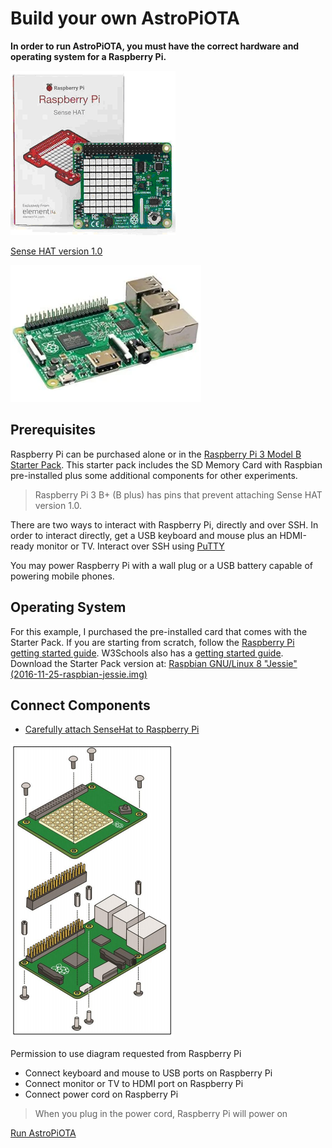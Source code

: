 # Build your own AstroPiOTA

**In order to run AstroPiOTA, you must have the correct hardware and operating system for a Raspberry Pi.**

![Photo of Sense Hat that looks like a slightly smaller circuit board with LED light panel](../RasSenseHat.png)

[Sense HAT version 1.0](https://thepihut.com/products/raspberry-pi-sense-hat-astro-pi)

![Photo of Raspberry Pi 3 B computer that looks like a ~4x3 circuit board](../RasPi.png)

## Prerequisites

Raspberry Pi can be purchased alone or in the [Raspberry Pi 3 Model B Starter Pack](https://www.digikey.com/catalog/en/partgroup/raspberry-pi-3-model-b-starter-pack-includes-a-raspberry-pi-3/70316?utm_adgroup=Kits&slid=&gclid=CjwKCAiAl7PgBRBWEiwAzFhmml25rcO7V-oO0hwQ4RdoVFCj-Sj2AnGcsFBi8ArlMDn74owwLJaywBoCBhUQAvD_BwE). This starter pack includes the SD Memory Card with Raspbian pre-installed plus some additional components for other experiments.

> Raspberry Pi 3 B+ (B plus) has pins that prevent attaching Sense HAT version 1.0. 

There are two ways to interact with Raspberry Pi, directly and over SSH.  In order to interact directly, get a USB keyboard and mouse plus an HDMI-ready monitor or TV.  Interact over SSH using [PuTTY](https://www.chiark.greenend.org.uk/~sgtatham/putty/latest.html)

You may power Raspberry Pi with a wall plug or a USB battery capable of powering mobile phones.
 
## Operating System

For this example, I purchased the pre-installed card that comes with the Starter Pack. If you are starting from scratch, follow the [Raspberry Pi getting started guide](https://projects.raspberrypi.org/en/projects/raspberry-pi-getting-started/2).  W3Schools also has a [getting started guide](https://www.w3schools.com/nodejs/nodejs_raspberrypi.asp).  Download the Starter Pack version at: [Raspbian GNU/Linux 8 "Jessie" (2016-11-25-raspbian-jessie.img)](http://downloads.raspberrypi.org/raspbian/images/)

## Connect Components

- [Carefully attach SenseHat to Raspberry Pi](https://docs-emea.rs-online.com/webdocs/1436/0900766b81436bef.pdf)

![Screen capture of crontab file update described in text](../RasSen2Ras.png)

Permission to use diagram requested from Raspberry Pi

- Connect keyboard and mouse to USB ports on Raspberry Pi
- Connect monitor or TV to HDMI port on Raspberry Pi
- Connect power cord on Raspberry Pi

>When you plug in the power cord, Raspberry Pi will power on

[Run AstroPiOTA](../how-to-guides/run.md)
